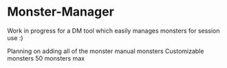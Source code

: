 # Monster-Manager

Work in progress for a DM tool which easily manages monsters for session use :)

Planning on adding all of the monster manual monsters
Customizable monsters
50 monsters max

